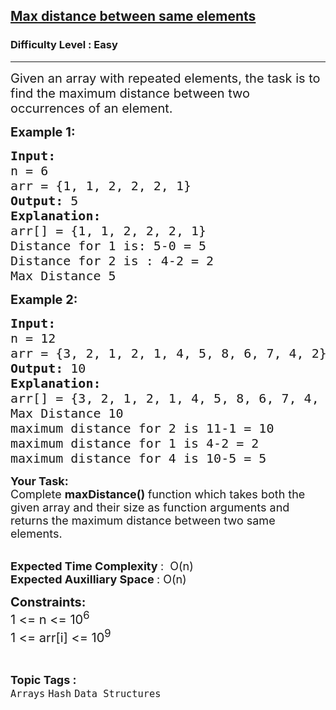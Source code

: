 <h2><a href="https://www.geeksforgeeks.org/problems/max-distance-between-same-elements/1?page=1&difficulty=Easy&sortBy=difficulty">Max distance between same elements</a></h2><h3>Difficulty Level : Easy</h3><hr><div class="problems_problem_content__Xm_eO"><p><span style="font-size: 20px;">Given an array with repeated elements, the task is to find the maximum distance between two occurrences of an element.</span></p>
<p><span style="font-size: 20px;"><strong>Example 1:</strong></span></p>
<pre><span style="font-size: 20px;"><strong>Input:</strong></span><span style="font-size: 20px;">
n = 6
arr = {1, 1, 2, 2, 2, 1}</span>
<span style="font-size: 20px;"><strong>Output: </strong>5</span>
<span style="font-size: 20px;"><strong>Explanation:</strong>
arr[] = {1, 1, 2, 2, 2, 1}
Distance for 1 is: 5-0 = 5
Distance for 2 is : 4-2 = 2
Max Distance 5</span></pre>
<p><span style="font-size: 20px;"><strong>Example 2:</strong></span></p>
<pre><span style="font-size: 20px;"><strong>Input:</strong>
n = 12
arr = {3, 2, 1, 2, 1, 4, 5, 8, 6, 7, 4, 2}</span>
<span style="font-size: 20px;"><strong>Output: </strong>10</span>
<span style="font-size: 20px;"><strong>Explanation:</strong></span>
<span style="font-size: 20px;">arr[] = {3, 2, 1, 2, 1, 4, 5, 8, 6, 7, 4, 2}
Max Distance 10
maximum distance for 2 is 11-1 = 10
maximum distance for 1 is 4-2 = 2
maximum distance for 4 is 10-5 = 5</span></pre>
<p><span style="font-size: 18px;"><strong>Your Task:</strong><br>Complete <strong>maxDistance() </strong>function which takes both the given array and their size as function arguments and returns the maximum distance between two same elements. </span></p>
<p><br><span style="font-size: 18px;"><strong>Expected Time Complexity </strong>:&nbsp; O(n)<br><strong>Expected Auxilliary Space </strong>: O(n)</span></p>
<p><span style="font-size: 20px;"><strong>Constraints:<br></strong></span><span style="font-size: 20px;">1 &lt;= n &lt;= 10<sup>6</sup><br>1 &lt;= arr[i] &lt;= 10<sup>9</sup></span></p></div><br><p><span style=font-size:18px><strong>Topic Tags : </strong><br><code>Arrays</code>&nbsp;<code>Hash</code>&nbsp;<code>Data Structures</code>&nbsp;